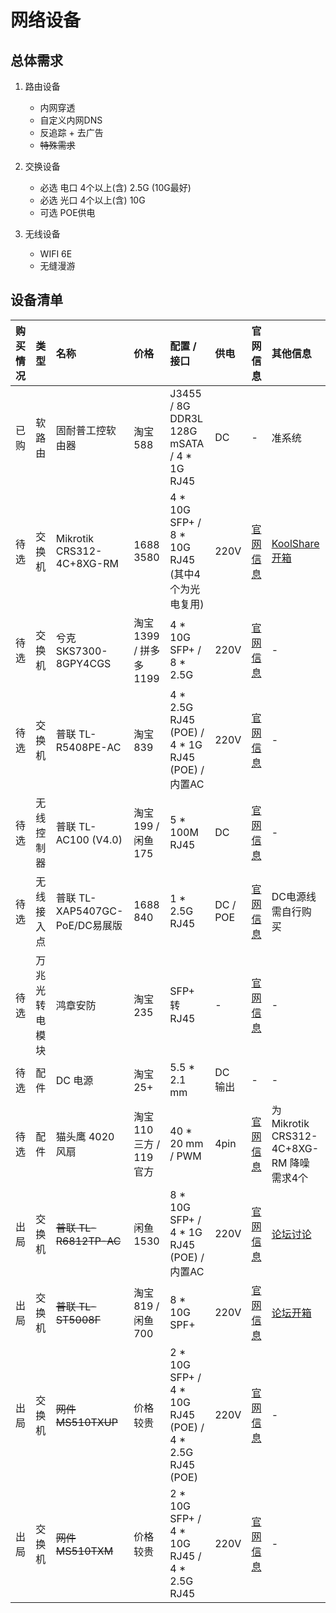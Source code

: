 # 网络设备

## 总体需求

1. 路由设备
   - 内网穿透
   - 自定义内网DNS
   - 反追踪 + 去广告
   - ~~特殊需求~~

2. 交换设备
   - 必选 电口 4个以上(含) 2.5G (10G最好)
   - 必选 光口 4个以上(含) 10G
   - 可选 POE供电

3. 无线设备
   - WIFI 6E
   - 无缝漫游

## 设备清单

| 购买情况 | 类型           | 名称                           | 价格                     | 配置 / 接口                                             | 供电     | 官网信息                                                                     | 其他信息                                                     |
| :------- | :------------- | :----------------------------- | :----------------------- | :------------------------------------------------------ | :------- | :--------------------------------------------------------------------------- | :----------------------------------------------------------- |
| 已购     | 软路由         | 固耐普工控软由器               | 淘宝 588                 | J3455 / 8G DDR3L<br>128G mSATA / 4 * 1G RJ45            | DC       | -                                                                            | 准系统                                                       |
| 待选     | 交换机         | Mikrotik CRS312-4C+8XG-RM      | 1688 3580                | 4 * 10G SFP+ / 8 * 10G RJ45 (其中4个为光电复用)         | 220V     | [官网信息](https://mikrotik.com/product/crs312_4c_8xg_rm)                    | [KoolShare开箱](https://www.koolcenter.com/thread/176287)    |
| 待选     | 交换机         | 兮克 SKS7300-8GPY4CGS          | 淘宝 1399 / 拼多多 1199  | 4 * 10G SFP+ / 8 * 2.5G                                 | 220V     | [官网信息](https://www.seekswan.com/xksupport/Sks7300.htm)                   | -                                                            |
| 待选     | 交换机         | 普联 TL-R5408PE-AC             | 淘宝 839                 | 4 * 2.5G RJ45 (POE) / 4 * 1G RJ45 (POE) / 内置AC        | 220V     | [官网信息](https://www.tp-link.com.cn/product_1972.html)                     | -                                                            |
| 待选     | 无线控制器     | 普联 TL-AC100 (V4.0)           | 淘宝 199 / 闲鱼 175      | 5 * 100M RJ45                                           | DC       | [官网信息](https://www.tp-link.com.cn/product_347.html)                      | -                                                            |
| 待选     | 无线接入点     | 普联 TL-XAP5407GC-PoE/DC易展版 | 1688 840                 | 1 * 2.5G RJ45                                           | DC / POE | [官网信息](https://www.tp-link.com.cn/product_1846.html)                     | DC电源线需自行购买                                           |
| 待选     | 万兆光转电模块 | 鸿章安防                       | 淘宝 235                 | SFP+ 转 RJ45                                            | -        | [官网信息](http://www.fangyuhe.com/product/10g/20211001/11.html)             | -                                                            |
| 待选     | 配件           | DC 电源                        | 淘宝 25+                 | 5.5 * 2.1 mm                                            | DC 输出  | -                                                                            | -                                                            |
| 待选     | 配件           | 猫头鹰 4020风扇                | 淘宝 110 三方 / 119 官方 | 40 * 20 mm / PWM                                        | 4pin     | [官网信息](https://noctua.at/cn/nf-a4x20-pwm)                                | 为 Mikrotik CRS312-4C+8XG-RM 降噪 需求4个                    |
| 出局     | 交换机         | ~~普联 TL-R6812TP-AC~~         | 闲鱼 1530                | 8 * 10G SFP+ / 4 * 1G RJ45 (POE) / 内置AC               | 220V     | [官网信息](https://www.tp-link.com.cn/product_1974.html)                     | [论坛讨论](https://www.chiphell.com/thread-2350359-1-1.html) |
| 出局     | 交换机         | ~~普联 TL-ST5008F~~            | 淘宝 819 / 闲鱼 700      | 8 * 10G SPF+                                            | 220V     | [官网信息](https://www.tp-link.com.cn/product_1649.html)                     | [论坛开箱](https://www.chiphell.com/thread-2244916-1-1.html) |
| 出局     | 交换机         | ~~网件 MS510TXUP~~             | 价格较贵                 | 2 * 10G SFP+ / 4 * 10G RJ45 (POE) / 4 * 2.5G RJ45 (POE) | 220V     | [官网信息](https://www.netgear.com/business/wired/switches/smart/ms510txup/) | -                                                            |
| 出局     | 交换机         | ~~网件 MS510TXM~~              | 价格较贵                 | 2 * 10G SFP+ / 4 * 10G RJ45 / 4 * 2.5G RJ45             | 220V     | [官网信息](https://www.netgear.com/business/wired/switches/smart/ms510txm/)  | -                                                            |
